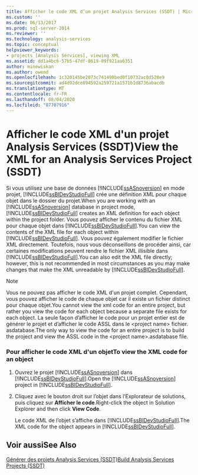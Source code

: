 ```yaml
---
title: Afficher le code XML d’un projet Analysis Services (SSDT) | Microsoft Docs
ms.custom: ''
ms.date: 06/13/2017
ms.prod: sql-server-2014
ms.reviewer: ''
ms.technology: analysis-services
ms.topic: conceptual
helpviewer_keywords:
- projects [Analysis Services], viewing XML
ms.assetid: dd1a4bc6-57b5-47df-8619-09f921aa6351
author: minewiskan
ms.author: owend
ms.openlocfilehash: 1c320145be2073c741498bed0f10732ac8d528e9
ms.sourcegitcommit: ad4d92dce894592a259721a1571b1d8736abacdb
ms.translationtype: MT
ms.contentlocale: fr-FR
ms.lasthandoff: 08/04/2020
ms.locfileid: "87707916"
---
```

# <a name="view-the-xml-for-an-analysis-services-project-ssdt"></a><span data-ttu-id="36740-102">Afficher le code XML d'un projet Analysis Services (SSDT)</span><span class="sxs-lookup"><span data-stu-id="36740-102">View the XML for an Analysis Services Project (SSDT)</span></span>
  <span data-ttu-id="36740-103">Si vous utilisez une base de données [!INCLUDE[ssASnoversion](../../includes/ssasnoversion-md.md)] en mode projet, [!INCLUDE[ssBIDevStudioFull](../../includes/ssbidevstudiofull-md.md)] crée une définition XML pour chaque objet dans le dossier du projet.</span><span class="sxs-lookup"><span data-stu-id="36740-103">When you are working with an [!INCLUDE[ssASnoversion](../../includes/ssasnoversion-md.md)] database in project mode, [!INCLUDE[ssBIDevStudioFull](../../includes/ssbidevstudiofull-md.md)] creates an XML definition for each object within the project folder.</span></span> <span data-ttu-id="36740-104">Vous pouvez afficher le contenu du fichier XML pour chaque objet dans [!INCLUDE[ssBIDevStudioFull](../../includes/ssbidevstudiofull-md.md)].</span><span class="sxs-lookup"><span data-stu-id="36740-104">You can view the contents of the XML file for each object within [!INCLUDE[ssBIDevStudioFull](../../includes/ssbidevstudiofull-md.md)].</span></span> <span data-ttu-id="36740-105">Vous pouvez également modifier le fichier XML directement. Toutefois, nous vous déconseillons de procéder ainsi, car certaines modifications peuvent rendre le fichier XML illisible dans [!INCLUDE[ssBIDevStudioFull](../../includes/ssbidevstudiofull-md.md)].</span><span class="sxs-lookup"><span data-stu-id="36740-105">You can also edit the XML file directly; however, this is not recommended in most circumstances as you may make changes that make the XML unreadable by [!INCLUDE[ssBIDevStudioFull](../../includes/ssbidevstudiofull-md.md)].</span></span>  
  
> [!NOTE]  
>  <span data-ttu-id="36740-106">Vous ne pouvez pas afficher le code XML d'un projet complet. Cependant, vous pouvez afficher le code de chaque objet car il existe un fichier distinct pour chaque objet.</span><span class="sxs-lookup"><span data-stu-id="36740-106">You cannot view the xml code for an entire project, but rather you view the code for each object because a separate file exists for each object.</span></span> <span data-ttu-id="36740-107">La seule façon d’afficher le code pour un projet entier est de générer le projet et d’afficher le code ASSL dans le \<project name> fichier. asdatabase.</span><span class="sxs-lookup"><span data-stu-id="36740-107">The only way to view the code for an entire project is to build the project and view the ASSL code in the \<project name>.asdatabase file.</span></span>  
  
### <a name="to-view-the-xml-code-for-an-object"></a><span data-ttu-id="36740-108">Pour afficher le code XML d'un objet</span><span class="sxs-lookup"><span data-stu-id="36740-108">To view the XML code for an object</span></span>  
  
1.  <span data-ttu-id="36740-109">Ouvrez le projet [!INCLUDE[ssASnoversion](../../includes/ssasnoversion-md.md)] dans [!INCLUDE[ssBIDevStudioFull](../../includes/ssbidevstudiofull-md.md)].</span><span class="sxs-lookup"><span data-stu-id="36740-109">Open the [!INCLUDE[ssASnoversion](../../includes/ssasnoversion-md.md)] project in [!INCLUDE[ssBIDevStudioFull](../../includes/ssbidevstudiofull-md.md)].</span></span>  
  
2.  <span data-ttu-id="36740-110">Cliquez avec le bouton droit sur l’objet dans l’Explorateur de solutions, puis cliquez sur **Afficher le code**.</span><span class="sxs-lookup"><span data-stu-id="36740-110">Right-click the object in Solution Explorer and then click **View Code**.</span></span>  
  
     <span data-ttu-id="36740-111">Le code XML de l’objet s’affiche dans [!INCLUDE[ssBIDevStudioFull](../../includes/ssbidevstudiofull-md.md)].</span><span class="sxs-lookup"><span data-stu-id="36740-111">The XML code for the object appears in [!INCLUDE[ssBIDevStudioFull](../../includes/ssbidevstudiofull-md.md)].</span></span>  
  
## <a name="see-also"></a><span data-ttu-id="36740-112">Voir aussi</span><span class="sxs-lookup"><span data-stu-id="36740-112">See Also</span></span>  
 [<span data-ttu-id="36740-113">Générer des projets Analysis Services &#40;SSDT&#41;</span><span class="sxs-lookup"><span data-stu-id="36740-113">Build Analysis Services Projects &#40;SSDT&#41;</span></span>](build-analysis-services-projects-ssdt.md)  
  
  
